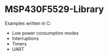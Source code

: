 # MSP430F5529-Library
Examples written in C:
  - Low power consumption modes
  - Interruptions
  - Timers
  - UART
